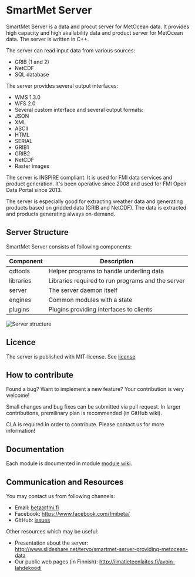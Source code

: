 # SmartMet Server
SmartMet Server is a data and procut server for MetOcean data. It provides high capacity and high availability data and product server for MetOcean data. The server is written in C++. 

The server can read input data from various sources:
* GRIB (1 and 2) 
* NetCDF
* SQL database

The server provides several output interfaces:
* WMS 1.3.0
* WFS 2.0
* Several custom interface
and several output formats:
* JSON
* XML
* ASCII
* HTML
* SERIAL
* GRIB1
* GRIB2 
* NetCDF
* Raster images

The server is INSPIRE compliant. It is used for FMI data services and product generation. It's been operative since 2008 and used for FMI Open Data Portal since 2013.

The server is especially good for extracting weather data and generating products based on gridded data (GRIB and NetCDF). The data is extracted and products generating always on-demand. 

## Server Structure
SmartMet Server consists of following components:

| Component       |Description                                       |
|-----------------|--------------------------------------------------|
| qdtools         |Helper programs to handle underling data          | 
| libraries       |Libraries required to run programs and the server |
| server          |The server daemon itself                          |
| engines         |Common modules with a state                       |
| plugins         |Plugins providing interfaces to clients           |

![](https://github.com/fmidev/smartmet-server/blob/master/SmartMet_Structure.png "Server structure")

## Licence
The server is published with MIT-license. See [license](../blob/master/LICENCE)

## How to contribute
Found a bug? Want to implement a new feature? Your contribution is very welcome!

Small changes and bug fixes can be submitted via pull request. In larger contributions, premilinary plan is recommended (in GitHub wiki). 

CLA is required in order to contribute. Please contact us for more information!

## Documentation
Each module is documented in module [module wiki](../../wiki). 

## Communication and Resources
You may contact us from following channels:
* Email: beta@fmi.fi
* Facebook: https://www.facebook.com/fmibeta/
* GitHub: [issues](../../issues)

Other resources which may be useful:
* Presentation about the server: http://www.slideshare.net/tervo/smartmet-server-providing-metocean-data
* Our public web pages (in Finnish):  http://ilmatieteenlaitos.fi/avoin-lahdekoodi
